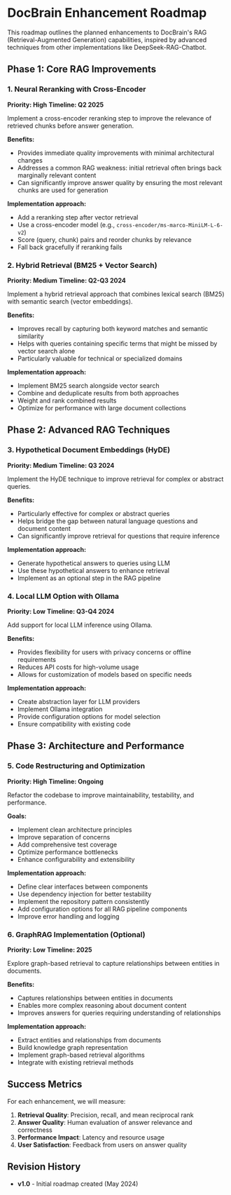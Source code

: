 # DocBrain Enhancement Roadmap

This roadmap outlines the planned enhancements to DocBrain's RAG (Retrieval-Augmented Generation) capabilities, inspired by advanced techniques from other implementations like DeepSeek-RAG-Chatbot.

## Phase 1: Core RAG Improvements

### 1. Neural Reranking with Cross-Encoder

**Priority: High**
**Timeline: Q2 2025**

Implement a cross-encoder reranking step to improve the relevance of retrieved chunks before answer generation.

**Benefits:**
- Provides immediate quality improvements with minimal architectural changes
- Addresses a common RAG weakness: initial retrieval often brings back marginally relevant content
- Can significantly improve answer quality by ensuring the most relevant chunks are used for generation

**Implementation approach:**
- Add a reranking step after vector retrieval
- Use a cross-encoder model (e.g., `cross-encoder/ms-marco-MiniLM-L-6-v2`)
- Score (query, chunk) pairs and reorder chunks by relevance
- Fall back gracefully if reranking fails

### 2. Hybrid Retrieval (BM25 + Vector Search)

**Priority: Medium**
**Timeline: Q2-Q3 2024**

Implement a hybrid retrieval approach that combines lexical search (BM25) with semantic search (vector embeddings).

**Benefits:**
- Improves recall by capturing both keyword matches and semantic similarity
- Helps with queries containing specific terms that might be missed by vector search alone
- Particularly valuable for technical or specialized domains

**Implementation approach:**
- Implement BM25 search alongside vector search
- Combine and deduplicate results from both approaches
- Weight and rank combined results
- Optimize for performance with large document collections

## Phase 2: Advanced RAG Techniques

### 3. Hypothetical Document Embeddings (HyDE)

**Priority: Medium**
**Timeline: Q3 2024**

Implement the HyDE technique to improve retrieval for complex or abstract queries.

**Benefits:**
- Particularly effective for complex or abstract queries
- Helps bridge the gap between natural language questions and document content
- Can significantly improve retrieval for questions that require inference

**Implementation approach:**
- Generate hypothetical answers to queries using LLM
- Use these hypothetical answers to enhance retrieval
- Implement as an optional step in the RAG pipeline

### 4. Local LLM Option with Ollama

**Priority: Low**
**Timeline: Q3-Q4 2024**

Add support for local LLM inference using Ollama.

**Benefits:**
- Provides flexibility for users with privacy concerns or offline requirements
- Reduces API costs for high-volume usage
- Allows for customization of models based on specific needs

**Implementation approach:**
- Create abstraction layer for LLM providers
- Implement Ollama integration
- Provide configuration options for model selection
- Ensure compatibility with existing code

## Phase 3: Architecture and Performance

### 5. Code Restructuring and Optimization

**Priority: High**
**Timeline: Ongoing**

Refactor the codebase to improve maintainability, testability, and performance.

**Goals:**
- Implement clean architecture principles
- Improve separation of concerns
- Add comprehensive test coverage
- Optimize performance bottlenecks
- Enhance configurability and extensibility

**Implementation approach:**
- Define clear interfaces between components
- Use dependency injection for better testability
- Implement the repository pattern consistently
- Add configuration options for all RAG pipeline components
- Improve error handling and logging

### 6. GraphRAG Implementation (Optional)

**Priority: Low**
**Timeline: 2025**

Explore graph-based retrieval to capture relationships between entities in documents.

**Benefits:**
- Captures relationships between entities in documents
- Enables more complex reasoning about document content
- Improves answers for queries requiring understanding of relationships

**Implementation approach:**
- Extract entities and relationships from documents
- Build knowledge graph representation
- Implement graph-based retrieval algorithms
- Integrate with existing retrieval methods

## Success Metrics

For each enhancement, we will measure:

1. **Retrieval Quality**: Precision, recall, and mean reciprocal rank
2. **Answer Quality**: Human evaluation of answer relevance and correctness
3. **Performance Impact**: Latency and resource usage
4. **User Satisfaction**: Feedback from users on answer quality

## Revision History

- **v1.0** - Initial roadmap created (May 2024) 